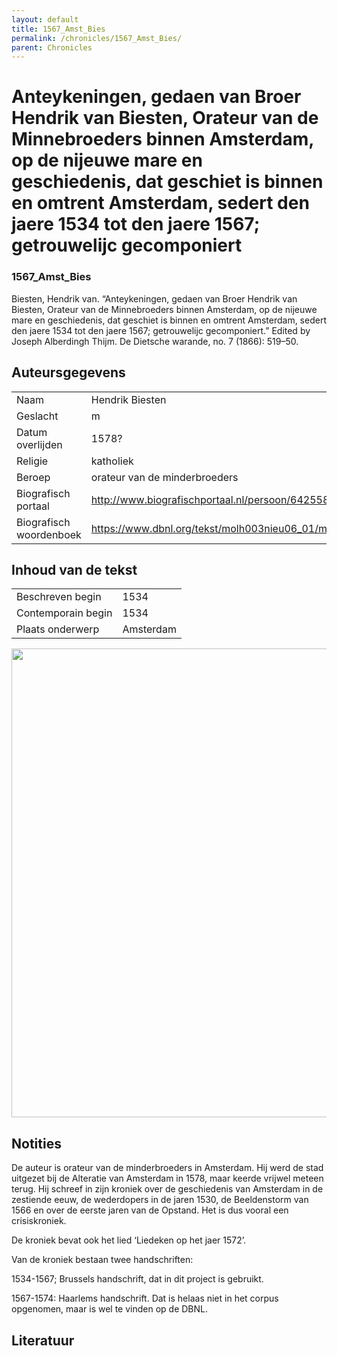 ```yaml
---
layout: default
title: 1567_Amst_Bies
permalink: /chronicles/1567_Amst_Bies/
parent: Chronicles
--- 
```



# Anteykeningen, gedaen van Broer Hendrik van Biesten, Orateur van de Minnebroeders binnen Amsterdam, op de nijeuwe mare en geschiedenis, dat geschiet is binnen en omtrent Amsterdam, sedert den jaere 1534 tot den jaere 1567; getrouwelijc gecomponiert 

### 1567_Amst_Bies 

Biesten, Hendrik van. “Anteykeningen, gedaen van Broer Hendrik van Biesten, Orateur van de Minnebroeders binnen Amsterdam, op de nijeuwe mare en geschiedenis, dat geschiet is binnen en omtrent Amsterdam, sedert den jaere 1534 tot den jaere 1567; getrouwelijc gecomponiert.” Edited by Joseph Alberdingh Thijm. De Dietsche warande, no. 7 (1866): 519–50. 

## Auteursgegevens 

| | | 
| --------------- | --------------- | 
| Naam | Hendrik Biesten | 
| Geslacht | m | 
| Datum overlijden | 1578? | 
| Religie | katholiek | 
| Beroep | orateur van de minderbroeders | 
| Biografisch portaal | http://www.biografischportaal.nl/persoon/64255846 | 
| Biografisch woordenboek | https://www.dbnl.org/tekst/molh003nieu06_01/molh003nieu06_01_0206.php | 

## Inhoud van de tekst 

| | | 
| --------------- | --------------- | 
| Beschreven begin | 1534 | 
| Contemporain begin | 1534 | 
| Plaats onderwerp | Amsterdam | 

[<img src="..\..\barplots_chronicles\1567_Amst_Bies.jpg" width="750"/>](..\..\barplots_chronicles\1567_Amst_Bies.jpg) 

## Notities 

De auteur is orateur van de minderbroeders in Amsterdam. Hij werd de stad
uitgezet bij de Alteratie van Amsterdam in 1578, maar keerde vrijwel meteen
terug. Hij schreef in zijn kroniek over de geschiedenis van Amsterdam in de
zestiende eeuw, de wederdopers in de jaren 1530, de Beeldenstorm van 1566 en
over de eerste jaren van de Opstand. Het is dus vooral een crisiskroniek.

De kroniek bevat ook het lied ‘Liedeken op het jaer 1572’.

Van de kroniek bestaan twee handschriften:

1534-1567; Brussels handschrift, dat in dit project is gebruikt.

1567-1574: Haarlems handschrift. Dat is helaas niet in het corpus opgenomen,
maar is wel te vinden op de DBNL.





## Literatuur 

